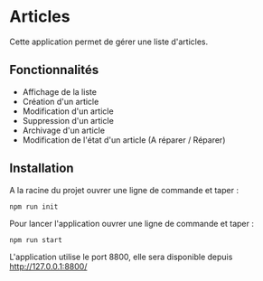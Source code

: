# Articles

Cette application permet de gérer une liste d'articles.

## Fonctionnalités

- Affichage de la liste
- Création d'un article
- Modification d'un article
- Suppression d'un article
- Archivage d'un article
- Modification de l'état d'un article (A réparer / Réparer)

## Installation

A la racine du projet ouvrer une ligne de commande et taper :

```shell
npm run init
```

Pour lancer l'application ouvrer une ligne de commande et taper :

```shell
npm run start
```

L'application utilise le port 8800, elle sera disponible depuis <http://127.0.0.1:8800/>
